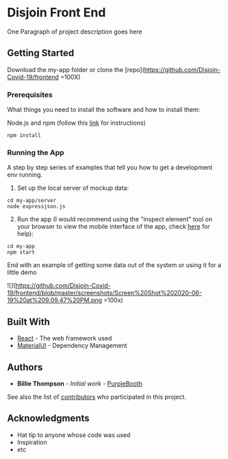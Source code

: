 # Disjoin Front End

One Paragraph of project description goes here

## Getting Started

Download the my-app folder or clone the [repo](https://github.com/Disjoin-Covid-19/frontend =100X)

### Prerequisites

What things you need to install the software and how to install them:

Node.js and npm (follow this [link](https://www.npmjs.com/get-npm) for instructions)

```
npm install
```

### Running the App

A step by step series of examples that tell you how to get a development env running.

1. Set up the local server of mockup data:

```
cd my-app/server 
node expressjson.js 
```

2. Run the app (I would recommend using the "inspect element" tool on your browser to view the mobile interface of the app, check [here](https://www.sitepoint.com/how-to-simulate-mobile-devices-with-device-mode-in-chrome/) for help):

```
cd my-app
npm start
```

End with an example of getting some data out of the system or using it for a little demo

![](https://github.com/Disjoin-Covid-19/frontend/blob/master/screenshots/Screen%20Shot%202020-06-19%20at%209.09.47%20PM.png =100x)

## Built With

* [React](http://www.dropwizard.io/1.0.2/docs/) - The web framework used
* [MaterialUI](https://maven.apache.org/) - Dependency Management

## Authors

* **Billie Thompson** - *Initial work* - [PurpleBooth](https://github.com/PurpleBooth)

See also the list of [contributors](https://github.com/your/project/contributors) who participated in this project.

## Acknowledgments

* Hat tip to anyone whose code was used
* Inspiration
* etc
